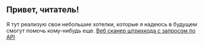 ## Привет, читатель! 
Я тут реализую свои небольшие хотелки, которые я надеюсь в будущем смогут помочь кому-нибудь еще.
[Веб сканер штрихкода с запросом по API](https://github.com/Nikita-Silent/go-applications/tree/main/web-barcode-scanner)